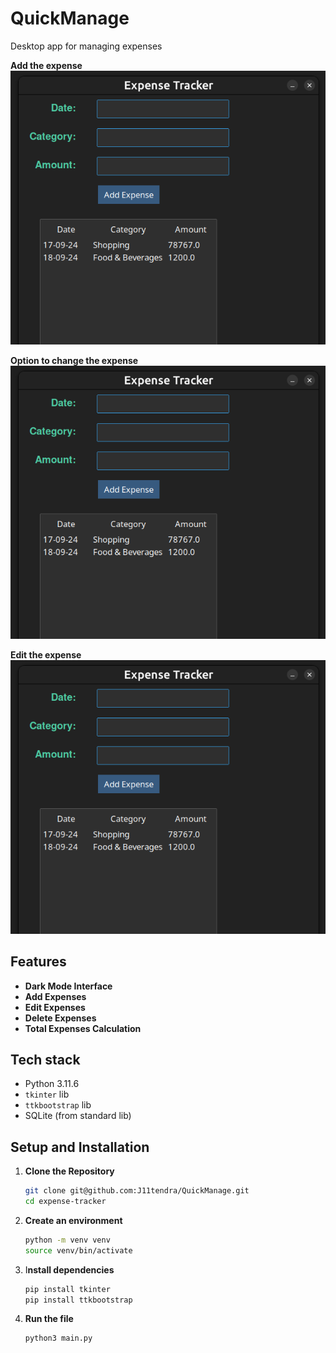 # QuickManage

Desktop app for managing expenses

**Add the expense**
![Add the expense](mock-ups/mock-up-01.png)

**Option to change the expense**
![Option to change the expense](mock-ups/mock-up-01.png)

**Edit the expense**
![Edit the expense](mock-ups/mock-up-01.png)

## Features

- **Dark Mode Interface**
- **Add Expenses**
- **Edit Expenses**
- **Delete Expenses**
- **Total Expenses Calculation**

## Tech stack

- Python 3.11.6
- `tkinter` lib
- `ttkbootstrap` lib
- SQLite (from standard lib)

## Setup and Installation

1. **Clone the Repository**

   ```bash
   git clone git@github.com:J11tendra/QuickManage.git
   cd expense-tracker
   ```

2. **Create an environment**

   ```bash
   python -m venv venv
   source venv/bin/activate
   ```

3. I**nstall dependencies**

   ```bash
   pip install tkinter
   pip install ttkbootstrap
   ```

4. **Run the file**

   ```bash
   python3 main.py
   ```
